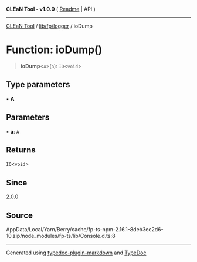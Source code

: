 **CLEaN Tool - v1.0.0** ( [Readme](../../../../README.md) \| API )

***

[CLEaN Tool](../../../../modules.md) / [lib/fp/logger](../README.md) / ioDump

# Function: ioDump()

> **ioDump**\<`A`\>(`a`): `IO`\<`void`\>

## Type parameters

▪ **A**

## Parameters

▪ **a**: `A`

## Returns

`IO`\<`void`\>

## Since

2.0.0

## Source

AppData/Local/Yarn/Berry/cache/fp-ts-npm-2.16.1-8deb3ec2d6-10.zip/node\_modules/fp-ts/lib/Console.d.ts:8

***

Generated using [typedoc-plugin-markdown](https://www.npmjs.com/package/typedoc-plugin-markdown) and [TypeDoc](https://typedoc.org/)
